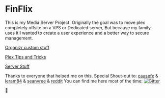 # FinFlix
This is my Media Server Project. 
Originally the goal was to move plex completely offsite on a VPS or Dedicated server,
But because my family uses it I wanted to create a user experience and a better way to secure management.

[Organizr custom stuff](https://github.com/jonfinley/FinFlix/tree/master/organizr)

[Plex Tips and Tricks](https://github.com/jonfinley/FinFlix/tree/master/PlexTipsNTricks)

[Server Stuff](https://github.com/jonfinley/FinFlix/tree/master/serverstuff)

Thanks to everyone that helped me on this.
Special Shout-out to: [causefx](https://github.com/causefx) & [leram84](https://github.com/leram84) & [seanvree](https://github.com/seanvree) & [reddit](www.reddit.com)
You can find me here most of the time: [![Gitter](https://img.shields.io/badge/Gitter-Organizr-ed1965.svg?style=flat-square)](https://gitter.im/Organizrr/Lobby)


&#x1F4A9;
